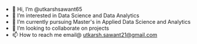 - 👋 Hi, I’m @utkarshsawant65
- 👀 I’m interested in Data Science and Data Analytics
- 🌱 I’m currently pursuing Master's in Applied Data Science and Analytics
- 💞️ I’m looking to collaborate on projects 
- 📫 How to reach me email@ utkarsh.sawant21@gmail.com

<!---
utkarshsawant65/utkarshsawant65 is a ✨ special ✨ repository because its `README.md` (this file) appears on your GitHub profile.
You can click the Preview link to take a look at your changes.
--->
